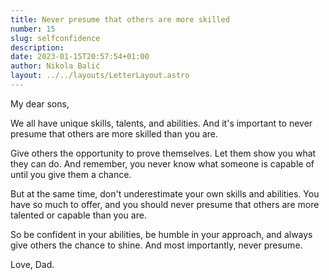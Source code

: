 ```yaml
---
title: Never presume that others are more skilled 
number: 15
slug: selfconfidence
description:
date: 2023-01-15T20:57:54+01:00
author: Nikola Balić
layout: ../../layouts/LetterLayout.astro
---
```


My dear sons,

We all have unique skills, talents, and abilities. And it's important to never presume that others are more skilled than you are.

Give others the opportunity to prove themselves. Let them show you what they can do. And remember, you never know what someone is capable of until you give them a chance.

But at the same time, don't underestimate your own skills and abilities. You have so much to offer, and you should never presume that others are more talented or capable than you are.

So be confident in your abilities, be humble in your approach, and always give others the chance to shine. And most importantly, never presume.

Love, Dad. 
